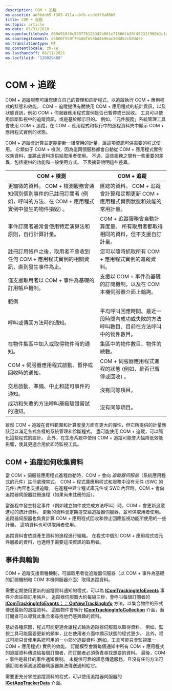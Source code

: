 ```yaml
---
description: COM + 追蹤
ms.assetid: ad3bdeb5-f303-411a-abfb-ccde3f9a86b9
title: COM + 追蹤
ms.topic: article
ms.date: 05/31/2018
ms.openlocfilehash: 069d910f0c559776125342b861e71566fb20f45231f960b1c1dcb18262171926
ms.sourcegitcommit: e6600f550f79bddfe58bd4696ac50dd52cb03d7e
ms.translationtype: MT
ms.contentlocale: zh-TW
ms.lasthandoff: 08/11/2021
ms.locfileid: "120029488"
---
```

# <a name="com-tracking"></a>COM + 追蹤

COM + 追蹤服務可讓您建立自己的管理和診斷程式，以追蹤執行 COM + 應用程式的狀態和效能。 COM + 追蹤提供有關使用 COM + 應用程式的統計資訊，以及狀態資訊，例如 COM + 伺服器應用程式實例是否已暫停或已回收。 工具可以使用診斷監視中的追蹤資訊，或是基於顯示目的。 例如，「元件服務」系統管理工具會使用 COM + 追蹤，在 COM + 應用程式和執行中的進程資料夾中顯示 COM + 應用程式實例的狀態。

COM + 追蹤會計算並定期更新一組常用的計量，讓這項資訊可供需要的程式使用。 它類似于 COM + 檢測，因為這兩個服務都會自動從 COM + 應用程式實例收集資料，並將此資料提供給取用者使用。 不過，這些服務之間有一些重要的差異，包括提供的功能和一般使用方式。 下表摘要說明這些差異。



| COM + 檢測                                                                                                                                                                                                   | COM + 追蹤                                                                                                                                                     |
|------------------------------------------------------------------------------------------------------------------------------------------------------------------------------------------------------------------------|-------------------------------------------------------------------------------------------------------------------------------------------------------------------|
| 更細微的資料。 COM + 檢測服務會通知個別個別事件的已註冊訂閱者 (例如，呼叫的方法、在 COM + 應用程式實例中發生的物件損毀) 。<br/> | 匯總的資料。 COM + 追蹤會計算和定期更新 COM + 應用程式實例狀態和效能的常用計量。<br/> |
| 事件訂閱者通常會使用特定演算法和原則，自行計算計量。<br/>                                                                                                           | COM + 追蹤服務會自動計算度量。 所有取用者都取得相同的資料，但不支援自訂計量。<br/>                |
| 註冊訂用帳戶之後，取用者不會收到任何 COM + 應用程式實例的相關資訊，直到發生事件為止。<br/>                                                                    | 您可以隨時抓取所有 COM + 應用程式實例的追蹤資料。<br/>                                                                         |
| 僅支援取用者以 COM + 事件為基礎的訂用帳戶機制。<br/>                                                                                                                                     | 支援以 COM + 事件為基礎的訂閱機制，以及在 COM 本機伺服器介面上輪詢。<br/>                                                  |
| 範例                                                                                                                                                                                                               |                                                                                                                                                                   |
| 呼叫或傳回方法時的通知。<br/>                                                                                                                                                           | 平均呼叫回應時間、最近一段時間內成功或失敗的方法呼叫數目、目前在方法呼叫中的物件數目。<br/>     |
| 在物件集區中加入或取得物件時的通知。<br/>                                                                                                                                  | 集區中的物件數目、物件的總數。<br/>                                                                                                |
| COM + 伺服器應用程式啟動、暫停或回收時的通知。<br/>                                                                                                                               | COM + 伺服器應用程式進程的狀態 (例如，是否已暫停或回收) 。<br/>                                                         |
| 交易啟動、準備、中止和認可事件的通知。<br/>                                                                                                                                      | 沒有同等項目。<br/>                                                                                                                                         |
| 成功和失敗的方法呼叫層級驗證嘗試的通知。<br/>                                                                                                                           | 沒有同等項目。<br/>                                                                                                                                         |



 

雖然 COM + 追蹤在資料範圍和計算度量方面有更大的彈性，但它所提供的計量應該足以滿足各式各樣的系統管理和診斷程式。 盡可能使用 COM + 追蹤，可以簡化這些程式的設計。 此外，在生產系統中使用 COM + 追蹤可能會大幅降低效能影響，使其更適合用於即時監視工具。

## <a name="how-com-tracking-collects-data"></a>COM + 追蹤如何收集資料

當 COM + 伺服器應用程式進程啟動時，COM + 會向 *追蹤器伺服器*（系統應用程式的元件）註冊處理常式。 COM + 程式庫應用程式和服務中沒有元件 (SWC 的元件) 內容也支援追蹤。 在進程中建立程式庫元件或 SWC 內容時，COM + 會向追蹤器伺服器註冊進程（如果尚未註冊的話）。

當進程中發生特定事件（例如建立物件或完成方法呼叫）時，COM + 會更新追蹤進程的統計資料。 更新的資料會定期提交給追蹤器伺服器，並可供取用者使用。 追蹤器伺服器也負責計算 COM + 應用程式回收和停止回應監視功能所使用的一些計量。 這項資料也可供取用者使用。

追蹤資料會依據產生資料的進程進行組織。 在程式中個別 COM + 應用程式或元件層級的資料，也適用于需要這項資訊的取用者。

## <a name="events-versus-polling"></a>事件與輪詢

COM + 追蹤支援兩種機制，可讓取用者從追蹤器伺服器（以 COM + 事件為基礎的訂閱機制和 COM 本機伺服器介面）取得追蹤資料。

需要定期使用更新的追蹤資料通知的程式，可以為 [**IComTrackingInfoEvents**](/windows/desktop/api/ComSvcs/nn-comsvcs-icomtrackinginfoevents) 事件介面註冊訂用帳戶。 追蹤器伺服器大約每隔三秒，會呼叫每個訂閱者的 [**IComTrackingInfoEvents：： OnNewTrackingInfo**](/windows/desktop/api/ComSvcs/nf-comsvcs-icomtrackinginfoevents-onnewtrackinginfo) 方法，以集合物件的形式傳送最新的追蹤資料。 這個物件會執行 [**IComTrackingInfoCollection**](/windows/desktop/api/ComSvcs/nn-comsvcs-icomtrackinginfocollection) 介面，而訂閱者可以導覽此集合來尋找他們感興趣的資料。

基於各種原因，程式可能更適合讓程式輪詢追蹤器伺服器以取得資料。 例如，監視工具可能需要更新的頻率，比在使用者介面中顯示狀態的程式更少。 此外，程式可能只會使用系統可用的一小部分追蹤資料 (例如，工具可能只會監視單一 COM + 應用程式) 實例的效能。 訂閱模型會將每個通知中所有 COM + 應用程式的追蹤資料傳送給每個訂閱者，而訂閱者必須負責尋找想要的資料。 最後，COM + 事件是最佳的事件通知機制。 未提供可靠的訊息傳遞服務，且沒有任何方法可讓訂閱者偵測追蹤器伺服器無法傳送通知給它。

需要更充分掌控追蹤資料的程式，可以使用追蹤器伺服器的 [**IGetAppTrackerData**](/windows/desktop/api/ComSvcs/nn-comsvcs-igetapptrackerdata) 介面。

 

 




